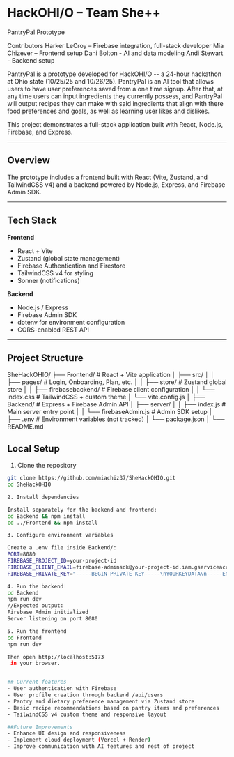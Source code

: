 # HackOHI/O – Team She++
PantryPal Prototype

Contributors
Harker LeCroy – Firebase integration, full-stack developer
Mia Chizever – Frontend setup
Dani Bolton - AI and data modeling
Andi Stewart - Backend setup

PantryPal is a prototype developed for HackOHI/O -- a 24-hour hackathon at Ohio state (10/25/25 and 10/26/25). PantryPal is an AI tool that allows users to have user preferences saved from a one time signup. After that, at any time users can input ingredients they currently possess, and PantryPal will output recipes they can make with said ingredients that align with there food preferences and goals, as well as learning user likes and dislikes.   

This project demonstrates a full-stack application built with React, Node.js, Firebase, and Express.

---

## Overview

The prototype includes a frontend built with React (Vite, Zustand, and TailwindCSS v4) and a backend powered by Node.js, Express, and Firebase Admin SDK.

---

## Tech Stack

**Frontend**
- React + Vite
- Zustand (global state management)
- Firebase Authentication and Firestore
- TailwindCSS v4 for styling
- Sonner (notifications)

**Backend**
- Node.js / Express
- Firebase Admin SDK
- dotenv for environment configuration
- CORS-enabled REST API

---

## Project Structure
SheHackOHIO/
├── Frontend/ # React + Vite application
│ ├── src/
│ │ ├── pages/ # Login, Onboarding, Plan, etc.
│ │ ├── store/ # Zustand global store
│ │ ├── firebasebackend/ # Firebase client configuration
│ │ └── index.css # TailwindCSS + custom theme
│ └── vite.config.js
│
├── Backend/ # Express + Firebase Admin API
│ ├── server/
│ │ ├── index.js # Main server entry point
│ │ └── firebaseAdmin.js # Admin SDK setup
│ ├── .env # Environment variables (not tracked)
│ └── package.json
│
└── README.md

## Local Setup

1. Clone the repository
```bash
git clone https://github.com/miachiz37/SheHackOHIO.git
cd SheHackOHIO

2. Install dependencies

Install separately for the backend and frontend:
cd Backend && npm install
cd ../Frontend && npm install

3. Configure environment variables

Create a .env file inside Backend/:
PORT=8080
FIREBASE_PROJECT_ID=your-project-id
FIREBASE_CLIENT_EMAIL=firebase-adminsdk@your-project-id.iam.gserviceaccount.com
FIREBASE_PRIVATE_KEY="-----BEGIN PRIVATE KEY-----\nYOURKEYDATA\n-----END PRIVATE KEY-----\n"

4. Run the backend
cd Backend
npm run dev
//Expected output:
Firebase Admin initialized
Server listening on port 8080

5. Run the frontend
cd Frontend
npm run dev

Then open http://localhost:5173
 in your browser.


## Current features
- User authentication with Firebase
- User profile creation through backend /api/users
- Pantry and dietary preference management via Zustand store
- Basic recipe recommendations based on pantry items and preferences
- TailwindCSS v4 custom theme and responsive layout

##Future Improvements
- Enhance UI design and responsiveness
- Implement cloud deployment (Vercel + Render)
- Improve communication with AI features and rest of project
